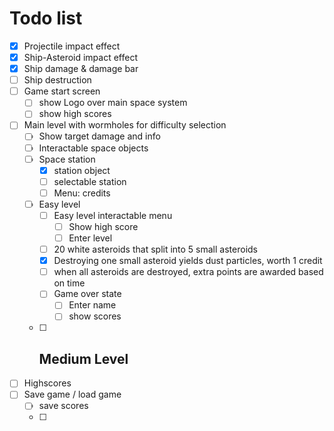 # Todo list

- [x] Projectile impact effect
- [x] Ship-Asteroid impact effect
- [x] Ship damage & damage bar
- [ ] Ship destruction
- [ ] Game start screen
  - [ ] show Logo over main space system
  - [ ] show high scores
- [ ] Main level with wormholes for difficulty selection
  - [ ] Show target damage and info
  - [ ] Interactable space objects
  - [ ] Space station
    - [x] station object
    - [ ] selectable station
    - [ ] Menu: credits
  - [ ] Easy level
    - [ ] Easy level interactable menu
      - [ ] Show high score
      - [ ] Enter level
    - [ ] 20 white asteroids that split into 5 small asteroids
    - [x] Destroying one small asteroid yields dust particles, worth 1 credit
    - [ ] when all asteroids are destroyed, extra points are awarded based on time
    - [ ] Game over state
      - [ ] Enter name
      - [ ] show scores
  - [ ] Medium Level
    - 
- [ ] Highscores
- [ ] Save game / load game
  - [ ] save scores
  - [ ] 